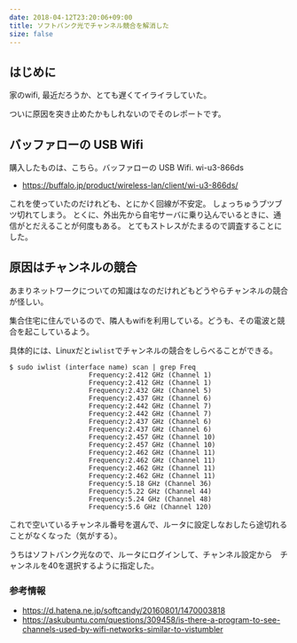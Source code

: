 ```yaml
---
date: 2018-04-12T23:20:06+09:00
title: ソフトバンク光でチャンネル競合を解消した
size: false
---
```


## はじめに
家のwifi, 最近だろうか、とても遅くてイライラしていた。

ついに原因を突き止めたかもしれないのでそのレポートです。

## バッファローの USB Wifi
購入したものは、こちら。バッファローの USB Wifi. wi-u3-866ds

- https://buffalo.jp/product/wireless-lan/client/wi-u3-866ds/

これを使っていたのだけれども、とにかく回線が不安定。
しょっちゅうブツブツ切れてしまう。
とくに、外出先から自宅サーバに乗り込んでいるときに、通信がとだえることが何度もある。
とてもストレスがたまるので調査することにした。

## 原因はチャンネルの競合
あまりネットワークについての知識はなのだけれどもどうやらチャンネルの競合が怪しい。

集合住宅に住んでいるので、隣人もwifiを利用している。どうも、その電波と競合を起こしているよう。

具体的には、Linuxだと`iwlist`でチャンネルの競合をしらべることができる。

```
$ sudo iwlist (interface name) scan | grep Freq
                    Frequency:2.412 GHz (Channel 1)
                    Frequency:2.412 GHz (Channel 1)
                    Frequency:2.432 GHz (Channel 5)
                    Frequency:2.437 GHz (Channel 6)
                    Frequency:2.442 GHz (Channel 7)
                    Frequency:2.442 GHz (Channel 7)
                    Frequency:2.437 GHz (Channel 6)
                    Frequency:2.437 GHz (Channel 6)
                    Frequency:2.457 GHz (Channel 10)
                    Frequency:2.457 GHz (Channel 10)
                    Frequency:2.462 GHz (Channel 11)
                    Frequency:2.462 GHz (Channel 11)
                    Frequency:2.462 GHz (Channel 11)
                    Frequency:2.462 GHz (Channel 11)
                    Frequency:5.18 GHz (Channel 36)
                    Frequency:5.22 GHz (Channel 44)
                    Frequency:5.24 GHz (Channel 48)
                    Frequency:5.6 GHz (Channel 120)
```

これで空いているチャンネル番号を選んで、ルータに設定しなおしたら途切れることがなくなった（気がする）。

うちはソフトバンク光なので、ルータにログインして、チャンネル設定から　チャンネルを40を選択するように指定した。


### 参考情報
- https://d.hatena.ne.jp/softcandy/20160801/1470003818
- https://askubuntu.com/questions/309458/is-there-a-program-to-see-channels-used-by-wifi-networks-similar-to-vistumbler
